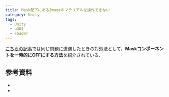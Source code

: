 ```yaml
---
title: Mask配下にあるImageのマテリアルを操作できない
category: Unity
tags:
  - Unity
  - uGUI
  - Shader
---
```



[こちらの記事](https://www.snoopopo.com/entry/2023/08/23/144001)では同じ問題に遭遇したときの対処法として，**Maskコンポーネントを一時的にOFFにする方法**を紹介されている．

<!-- more -->



## 参考資料

- []()
- []()